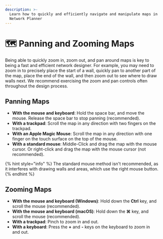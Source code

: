 ```yaml
---
description: >-
  Learn how to quickly and efficiently navigate and manipulate maps in Hamina
  Network Planner
---
```


# 🗺 Panning and Zooming Maps

Being able to quickly zoom in, zoom out, and pan around maps is key to being a fast and efficient network designer. For example, you may need to zoom in to precisely place the start of a wall, quickly pan to another part of the map, place the end of the wall, and then zoom out to see where to draw walls next. We recommend exercising the zoom and pan controls often throughout the design process.

## Panning Maps

* **With the mouse and keyboard**: Hold the space bar, and move the mouse. Release the space bar to stop panning (recommended).
* **With a trackpad**: Scroll the map in any direction with two fingers on the trackpad.
* **With an Apple Magic Mouse**: Scroll the map in any direction with one finger on the touch surface on the top of the mouse.
* **With a standard mouse**: Middle-Click and drag the map with the mouse cursor.  Or right-click and drag the map with the mouse cursor (not recommended).

{% hint style="info" %}
The standard mouse method isn't recommended, as it interferes with drawing walls and areas, which use the right mouse button.
{% endhint %}

## Zooming Maps

* **With the mouse and keyboard (Windows)**: Hold down the **Ctrl** key, and scroll the mouse (recommended).
* **With the mouse and keyboard (macOS)**: Hold down the **⌘** key, and scroll the mouse (recommended).
* **With a trackpad**: Pinch to zoom in and out.
* **With a keyboard**: Press the **+** and **-** keys on the keyboard to zoom in and out.

